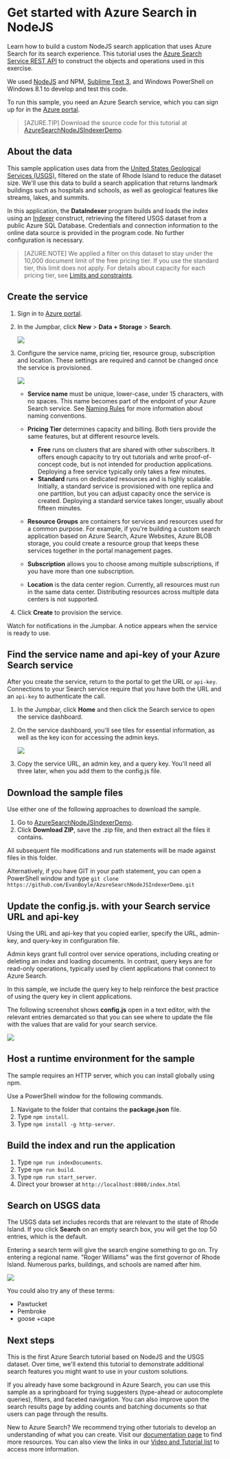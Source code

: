 <properties
	pageTitle="Get started with Azure Search in NodeJS | Microsoft Azure"
	description="Walk through building a custom Azure Search application using NodeJS as your programming language."
	services="search"
	documentationCenter=""
	authors="HeidiSteen"
	manager="mblythe"
	editor="v-lincan"/>

<tags
	ms.service="search"
	ms.devlang="na"
	ms.workload="search"
	ms.topic="hero-article"
	ms.tgt_pltfrm="na"
	ms.date="08/18/2015"
	ms.author="heidist"/>

# Get started with Azure Search in NodeJS

Learn how to build a custom NodeJS search application that uses Azure Search for its search experience. This tutorial uses the [Azure Search Service REST API](https://msdn.microsoft.com/library/dn798935.aspx) to construct the objects and operations used in this exercise.

We used [NodeJS](https://nodejs.org) and NPM, [Sublime Text 3](http://www.sublimetext.com/3), and Windows PowerShell on Windows 8.1 to develop and test this code.

To run this sample, you need an Azure Search service, which you can sign up for in the [Azure portal](https://portal.azure.com).

> [AZURE.TIP] Download the source code for this tutorial at [AzureSearchNodeJSIndexerDemo](http://go.microsoft.com/fwlink/p/?LinkId=530198).

## About the data

This sample application uses data from the [United States Geological Services (USGS)](http://geonames.usgs.gov/domestic/download_data.htm), filtered on the state of Rhode Island to reduce the dataset size. We'll use this data to build a search application that returns landmark buildings such as hospitals and schools, as well as geological features like streams, lakes, and summits.

In this application, the **DataIndexer** program builds and loads the index using an [Indexer](https://msdn.microsoft.com/library/azure/dn798918.aspx) construct, retrieving the filtered USGS dataset from a public Azure SQL Database. Credentials and connection  information to the online data source is provided in the program code. No further configuration is necessary.

> [AZURE.NOTE] We applied a filter on this dataset to stay under the 10,000 document limit of the free pricing tier. If you use the standard tier, this limit does not apply. For details about capacity for each pricing tier, see [Limits and constraints](https://msdn.microsoft.com/library/azure/dn798934.aspx).

## Create the service

1. Sign in to [Azure portal](https://portal.azure.com).

2. In the Jumpbar, click **New** > **Data + Storage** > **Search**.

     ![][1]

3. Configure the service name, pricing tier, resource group, subscription and location. These settings are required and cannot be changed once the service is provisioned.

     ![][2]

	- **Service name** must be unique, lower-case, under 15 characters, with no spaces. This name becomes part of the endpoint of your Azure Search service. See [Naming Rules](https://msdn.microsoft.com/library/azure/dn857353.aspx) for more information about naming conventions.

	- **Pricing Tier** determines capacity and billing. Both tiers provide the same features, but at different resource levels.

		- **Free**  runs on clusters that are shared with other subscribers. It offers enough capacity to try out tutorials and write proof-of-concept code, but is not intended for production applications. Deploying a free service typically only takes a few minutes.
		- **Standard** runs on dedicated resources and is highly scalable. Initially, a standard service is provisioned with one replica and one partition, but you can adjust capacity once the service is created. Deploying a standard service takes longer, usually about fifteen minutes.

	- **Resource Groups** are containers for services and resources used for a common purpose. For example, if you're building a custom search application based on Azure Search, Azure Websites, Azure BLOB storage, you could create a resource group that keeps these services together in the portal management pages.

	- **Subscription** allows you to choose among multiple subscriptions, if you have more than one subscription.

	- **Location** is the data center region. Currently, all resources must run in the same data center. Distributing resources across multiple data centers is not supported.

4. Click **Create** to provision the service.

Watch for notifications in the Jumpbar. A notice appears when the service is ready to use.

<a id="sub-2"></a>
## Find the service name and api-key of your Azure Search service

After you create the service, return to the portal to get the URL or `api-key`. Connections to your Search service require that you have both the URL and an `api-key` to authenticate the call.

1. In the Jumpbar, click **Home** and then click the Search service to open the service dashboard.

2. On the service dashboard, you'll see tiles for essential information, as well as the key icon for accessing the admin keys.

  	![][3]

3. Copy the service URL, an admin key, and a query key. You'll need all three later, when you add them to the config.js file.

## Download the sample files

Use either one of the following approaches to download the sample.

1. Go to [AzureSearchNodeJSIndexerDemo](http://go.microsoft.com/fwlink/p/?LinkId=530198).
2. Click **Download ZIP**, save the .zip file, and then extract all the files it contains.

All subsequent file modifications and run statements will be made against files in this folder.

Alternatively, if you have GIT in your path statement, you can open a PowerShell window and type `git clone https://github.com/EvanBoyle/AzureSearchNodeJSIndexerDemo.git`

## Update the config.js. with your Search service URL and api-key

Using the URL and api-key that you copied earlier, specify the URL, admin-key, and query-key in configuration file.

Admin keys grant full control over service operations, including creating or deleting an index and loading documents. In contrast, query keys are for read-only operations, typically used by client applications that connect to Azure Search.

In this sample, we include the query key to help reinforce the best practice of using the query key in client applications.

The following screenshot shows **config.js** open in a text editor, with the relevant entries demarcated so that you can see where to update the file with the values that are valid for your search service.

![][5]


## Host a runtime environment for the sample

The sample requires an HTTP server, which you can install globally using npm.

Use a PowerShell window for the following commands.

1. Navigate to the folder that contains the **package.json** file.
2. Type `npm install`.
2. Type `npm install -g http-server`.

## Build the index and run the application

1. Type `npm run indexDocuments`.
2. Type `npm run build`.
3. Type `npm run start_server`.
4. Direct your browser at `http://localhost:8080/index.html`

## Search on USGS data

The USGS data set includes records that are relevant to the state of Rhode Island. If you click **Search** on an empty search box, you will get the top 50 entries, which is the default.

Entering a search term will give the search engine something to go on. Try entering a regional name. "Roger Williams" was the first governor of Rhode Island. Numerous parks, buildings, and schools are named after him.

![][9]

You could also try any of these terms:

- Pawtucket
- Pembroke
- goose +cape


## Next steps

This is the first Azure Search tutorial based on NodeJS and the USGS dataset. Over time, we'll extend this tutorial to demonstrate additional search features you might want to use in your custom solutions.

If you already have some background in Azure Search, you can use this sample as a springboard for trying suggesters (type-ahead or autocomplete queries), filters, and faceted navigation. You can also improve upon the search results page by adding counts and batching documents so that users can page through the results.

New to Azure Search? We recommend trying other tutorials to develop an understanding of what you can create. Visit our [documentation page](http://azure.microsoft.com/documentation/services/search/) to find more resources. You can also view the links in our [Video and Tutorial list](https://msdn.microsoft.com/library/azure/dn798933.aspx) to access more information.

<!--Image references-->
[1]: ./media/search-get-started-nodejs/create-search-portal-1.PNG
[2]: ./media/search-get-started-nodejs/create-search-portal-2.PNG
[3]: ./media/search-get-started-nodejs/create-search-portal-3.PNG
[5]: ./media/search-get-started-nodejs/AzSearch-NodeJS-configjs.png
[9]: ./media/search-get-started-nodejs/rogerwilliamsschool.png
